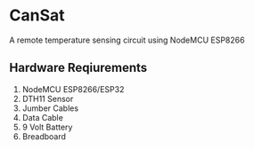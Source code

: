# CanSat
A remote temperature sensing circuit using NodeMCU ESP8266

## Hardware Reqiurements

1. NodeMCU ESP8266/ESP32
2. DTH11 Sensor
3. Jumber Cables
4. Data Cable
5. 9 Volt Battery
6. Breadboard
